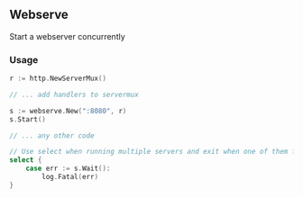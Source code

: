 ## Webserve

Start a webserver concurrently

### Usage

```go
r := http.NewServerMux()

// ... add handlers to servermux

s := webserve.New(":8080", r)
s.Start()

// ... any other code

// Use select when running multiple servers and exit when one of them fails
select {
	case err := s.Wait():
		log.Fatal(err)
}
```